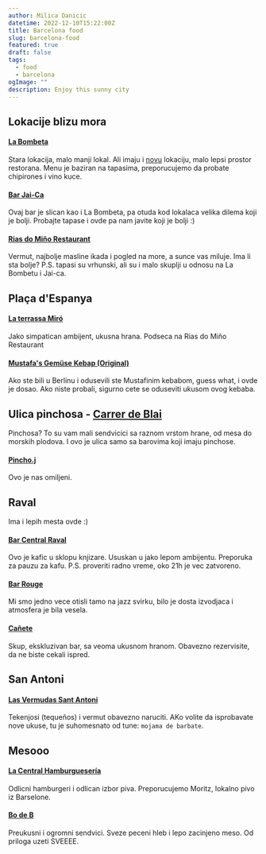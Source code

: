 ```yaml
---
author: Milica Danicic
datetime: 2022-12-10T15:22:00Z
title: Barcelona food
slug: barcelona-food
featured: true
draft: false
tags:
  - food
  - barcelona
ogImage: ""
description: Enjoy this sunny city
---
```


## Lokacije blizu mora

#### [La Bombeta](https://maps.app.goo.gl/8wcm6rwu8kNqtojU9)

Stara lokacija, malo manji lokal. Ali imaju i [novu](https://maps.app.goo.gl/qdJ4zBNvBsxzMSVK7) lokaciju, malo lepsi prostor restorana.
Menu je baziran na tapasima, preporucujemo da probate chipirones i vino kuce.

#### [Bar Jai-Ca](https://goo.gl/maps/CYSCeTBgxm4rzuaEA)

Ovaj bar je slican kao i La Bombeta, pa otuda kod lokalaca velika dilema koji je bolji. Probajte tapase i ovde pa nam javite koji je bolji :)

#### [Rias do Miño Restaurant ](https://goo.gl/maps/QKbEmV7KaJKDp3TN8)

Vermut, najbolje masline ikada i pogled na more, a sunce vas miluje. Ima li sta bolje?
P.S. tapasi su vrhunski, ali su i malo skuplji u odnosu na La Bombetu i Jai-ca.

## Plaça d'Espanya

#### [La terrassa Miró](https://goo.gl/maps/SfATzST5auBfsf9g6)

Jako simpatican ambijent, ukusna hrana. Podseca na Rias do Miño Restaurant

#### [Mustafa's Gemüse Kebap (Original)](https://goo.gl/maps/PSPLZtCMMTD885FFA)

Ako ste bili u Berlinu i odusevili ste Mustafinim kebabom, guess what, i ovde je dosao. Ako niste probali, sigurno cete se oduseviti ukusom ovog kebaba.

## Ulica pinchosa - [Carrer de Blai](https://goo.gl/maps/7dzH1eAAibspN2pJ9)

Pinchosa? To su vam mali sendvicici sa raznom vrstom hrane, od mesa do morskih plodova. I ovo je ulica samo sa barovima koji imaju pinchose.

#### [Pincho.j](https://goo.gl/maps/B3ieNy82AknSLwfDA)

Ovo je nas omiljeni.

## Raval

Ima i lepih mesta ovde :)

#### [Bar Central Raval](https://goo.gl/maps/G6NBQR6yUbmuTJY47)

Ovo je kafic u sklopu knjizare. Ususkan u jako lepom ambijentu. Preporuka za pauzu za kafu. P.S. proveriti radno vreme, oko 21h je vec zatvoreno.

#### [Bar Rouge](https://goo.gl/maps/k7KrfQAPbFTVm2829)

Mi smo jedno vece otisli tamo na jazz svirku, bilo je dosta izvodjaca i atmosfera je bila vesela.

#### [Cañete](https://goo.gl/maps/LgcVCuLS9dhkAQd1A)

Skup, ekskluzivan bar, sa veoma ukusnom hranom. Obavezno rezervisite, da ne biste cekali ispred.

## San Antoni

#### [Las Vermudas Sant Antoni](https://goo.gl/maps/a2gCxuiCB1Etzu2o6)

Tekenjosi (tequeños) i vermut obavezno naruciti. AKo volite da isprobavate nove ukuse, tu je suhomesnato od tune: `mojama de barbate`.

## Mesooo

#### [La Central Hamburguesería](https://goo.gl/maps/zx1RC95YGfEWoHUt8)

Odlicni hamburgeri i odlican izbor piva. Preporucujemo Moritz, lokalno pivo iz Barselone.

#### [Bo de B](https://goo.gl/maps/y5xRaSvh2vWGA1xV8)

Preukusni i ogromni sendvici. Sveze peceni hleb i lepo zacinjeno meso. Od priloga uzeti SVEEEE.

